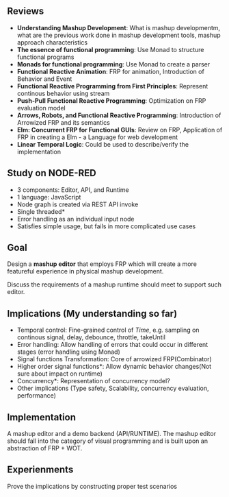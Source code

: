 ## Reviews

- **Understanding Mashup Development**: What is mashup developmentm, what are the previous work done in mashup development tools, mashup approach characteristics
- **The essence of functional programming**: Use Monad to structure functional programs
- **Monads for functional programming**: Use Monad to create a parser
- **Functional Reactive Animation**: FRP for animation, Introduction of Behavior and Event
- **Functional Reactive Programming from First Principles**: Represent continous behavior using stream
- **Push-Pull Functional Reactive Programming**: Optimization on FRP evaluation model
- **Arrows, Robots, and Functional Reactive Programming**: Introduction of Arrowized FRP and its semantics
- **Elm: Concurrent FRP for Functional GUIs**: Review on FRP, Application of FRP in creating a Elm - a Language for web development
- **Linear Temporal Logic**: Could be used to describe/verify the implementation

## Study on NODE-RED

- 3 components: Editor, API, and Runtime
- 1 language: JavaScript
- Node graph is created via REST API invoke
- Single threaded*
- Error handling as an individual input node
- Satisfies simple usage, but fails in more complicated use cases

## Goal

Design a **mashup editor** that employs FRP which will create a more featureful experience in physical mashup development.

Discuss the requirements of a mashup runtime should meet to support such editor.

## Implications (My understanding so far)

- Temporal control: Fine-grained control of *Time*, e.g. sampling on continous signal, delay, debounce, throttle, takeUntil
- Error handling: Allow handling of errors that could occur in different stages (error handling using Monad)
- Signal functions Transformation: Core of arrowized FRP(Combinator)
- Higher order signal functions*: Allow dynamic behavior changes(Not sure about impact on runtime)
- Concurrency*: Representation of concurrency model?
- Other implications (Type safety, Scalability, concurrency evaluation, performance)

## Implementation

 A mashup editor and a demo backend (API/RUNTIME). The mashup editor should fall into the category of visual programming and is built upon an abstraction of FRP + WOT.

## Experienments

 Prove the implications by constructing proper test scenarios